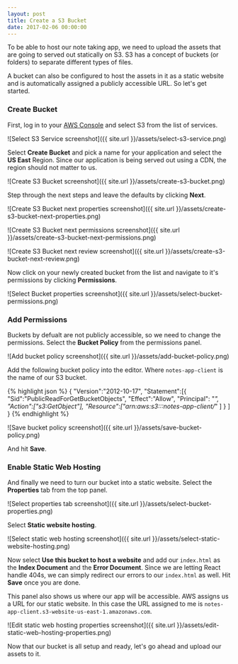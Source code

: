 ```yaml
---
layout: post
title: Create a S3 Bucket
date: 2017-02-06 00:00:00
---
```


To be able to host our note taking app, we need to upload the assets that are going to served out statically on S3. S3 has a concept of buckets (or folders) to separate different types of files.

A bucket can also be configured to host the assets in it as a static website and is automatically assigned a publicly accessible URL. So let's get started.

### Create Bucket

First, log in to your [AWS Console](https://console.aws.amazon.com) and select S3 from the list of services.

![Select S3 Service screenshot]({{ site.url }}/assets/select-s3-service.png)

Select **Create Bucket** and pick a name for your application and select the **US East** Region. Since our application is being served out using a CDN, the region should not matter to us.

![Create S3 Bucket screenshot]({{ site.url }}/assets/create-s3-bucket.png)

Step through the next steps and leave the defaults by clicking **Next**.

![Create S3 Bucket next properties screenshot]({{ site.url }}/assets/create-s3-bucket-next-properties.png)

![Create S3 Bucket next permissions screenshot]({{ site.url }}/assets/create-s3-bucket-next-permissions.png)

![Create S3 Bucket next review screenshot]({{ site.url }}/assets/create-s3-bucket-next-review.png)

Now click on your newly created bucket from the list and navigate to it's permissions by clicking **Permissions**.

![Select Bucket properties screenshot]({{ site.url }}/assets/select-bucket-permissions.png)

### Add Permissions

Buckets by defualt are not publicly accessible, so we need to change the permissions. Select the **Bucket Policy** from the permissions panel.

![Add bucket policy screenshot]({{ site.url }}/assets/add-bucket-policy.png)

Add the following bucket policy into the editor. Where `notes-app-client` is the name of our S3 bucket.

{% highlight json %}
{
  "Version":"2012-10-17",
  "Statement":[{
	"Sid":"PublicReadForGetBucketObjects",
        "Effect":"Allow",
	  "Principal": "*",
      "Action":["s3:GetObject"],
      "Resource":["arn:aws:s3:::notes-app-client/*"
      ]
    }
  ]
}
{% endhighlight %}

![Save bucket policy screenshot]({{ site.url }}/assets/save-bucket-policy.png)

And hit **Save**.

### Enable Static Web Hosting

And finally we need to turn our bucket into a static website. Select the **Properties** tab from the top panel.

![Select properties tab screenshot]({{ site.url }}/assets/select-bucket-properties.png)

Select **Static website hosting**. 

![Select static web hosting screenshot]({{ site.url }}/assets/select-static-website-hosting.png)

Now select **Use this bucket to host a website** and add our `index.html` as the **Index Document** and the **Error Document**. Since we are letting React handle 404s, we can simply redirect our errors to our `index.html` as well. Hit **Save** once you are done.

This panel also shows us where our app will be accessible. AWS assigns us a URL for our static website. In this case the URL assigned to me is `notes-app-client.s3-website-us-east-1.amazonaws.com`.

![Edit static web hosting properties screenshot]({{ site.url }}/assets/edit-static-web-hosting-properties.png)

Now that our bucket is all setup and ready, let's go ahead and upload our assets to it.

